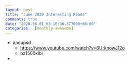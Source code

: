 ```yaml
---
layout: post
title: "June 2020 Interesting Reads"
comments: true
date: "2020-06-01 03:10:36.377000+00:00"
categories:  [monthly-awesome]
---
```





* apcupsd
    * https://www.youtube.com/watch?v=6UrknowJ12o
    * bz1500xlbi
* 